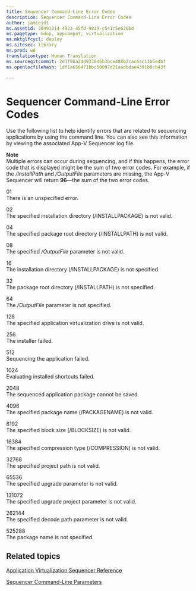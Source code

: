 ```yaml
---
title: Sequencer Command-Line Error Codes
description: Sequencer Command-Line Error Codes
author: jamiejdt
ms.assetid: 3d491314-4923-45fd-9839-c541c5e620bd
ms.pagetype: mdop, appcompat, virtualization
ms.mktglfcycl: deploy
ms.sitesec: library
ms.prod: w8
translationtype: Human Translation
ms.sourcegitcommit: 2d1f98a24d9330d6b3bce488b2cac6ac11b5e4bf
ms.openlocfilehash: 1df1a656471bbc50097d21aadbdae4391b8cb43f

---
```



# Sequencer Command-Line Error Codes


Use the following list to help identify errors that are related to sequencing applications by using the command line. You can also see this information by viewing the associated App-V Sequencer log file.

**Note**  
Multiple errors can occur during sequencing, and if this happens, the error code that is displayed might be the sum of two error codes. For example, if the */InstallPath* and */OutputFile* parameters are missing, the App-V Sequencer will return **96**—the sum of the two error codes.

 

<a href="" id="01"></a>01  
There is an unspecified error.

<a href="" id="02"></a>02  
The specified installation directory (/INSTALLPACKAGE) is not valid.

<a href="" id="04"></a>04  
The specified package root directory (/INSTALLPATH) is not valid.

<a href="" id="08"></a>08  
The specified */OutputFile* parameter is not valid.

<a href="" id="16"></a>16  
The installation directory (/INSTALLPACKAGE) is not specified.

<a href="" id="32"></a>32  
The package root directory (/INSTALLPATH) is not specified.

<a href="" id="64"></a>64  
The */OutputFile* parameter is not specified.

<a href="" id="128"></a>128  
The specified application virtualization drive is not valid.

<a href="" id="256"></a>256  
The installer failed.

<a href="" id="512"></a>512  
Sequencing the application failed.

<a href="" id="1024"></a>1024  
Evaluating installed shortcuts failed.

<a href="" id="2048"></a>2048  
The sequenced application package cannot be saved.

<a href="" id="4096"></a>4096  
The specified package name (/PACKAGENAME) is not valid.

<a href="" id="8192"></a>8192  
The specified block size (/BLOCKSIZE) is not valid.

<a href="" id="16384"></a>16384  
The specified compression type (/COMPRESSION) is not valid.

<a href="" id="32768"></a>32768  
The specified project path is not valid.

<a href="" id="65536"></a>65536  
The specified upgrade parameter is not valid.

<a href="" id="131072"></a>131072  
The specified upgrade project parameter is not valid.

<a href="" id="262144"></a>262144  
The specified decode path parameter is not valid.

<a href="" id="525288"></a>525288  
The package name is not specified.

## Related topics


[Application Virtualization Sequencer Reference](application-virtualization-sequencer-reference.md)

[Sequencer Command-Line Parameters](sequencer-command-line-parameters.md)

 

 








<!--HONumber=Jun16_HO4-->


